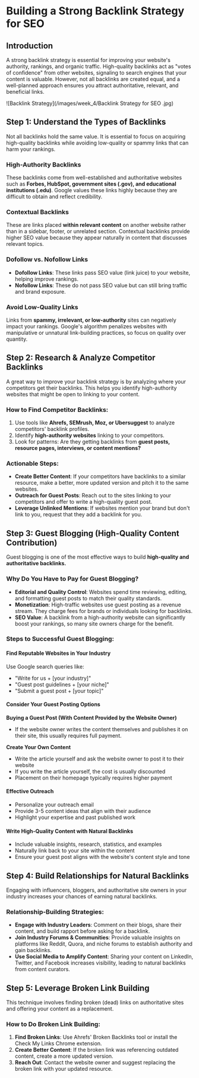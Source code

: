 # Building a Strong Backlink Strategy for SEO

## Introduction
A strong backlink strategy is essential for improving your website's authority, rankings, and organic traffic. High-quality backlinks act as "votes of confidence" from other websites, signaling to search engines that your content is valuable. However, not all backlinks are created equal, and a well-planned approach ensures you attract authoritative, relevant, and beneficial links.

![Backlink Strategy](/images/week_4/Backlink Strategy for SEO .jpg)

## Step 1: Understand the Types of Backlinks

Not all backlinks hold the same value. It is essential to focus on acquiring high-quality backlinks while avoiding low-quality or spammy links that can harm your rankings.

### High-Authority Backlinks
These backlinks come from well-established and authoritative websites such as **Forbes, HubSpot, government sites (.gov), and educational institutions (.edu)**. Google values these links highly because they are difficult to obtain and reflect credibility.

### Contextual Backlinks
These are links placed **within relevant content** on another website rather than in a sidebar, footer, or unrelated section. Contextual backlinks provide higher SEO value because they appear naturally in content that discusses relevant topics.

### Dofollow vs. Nofollow Links
- **Dofollow Links**: These links pass SEO value (link juice) to your website, helping improve rankings.
- **Nofollow Links**: These do not pass SEO value but can still bring traffic and brand exposure.

### Avoid Low-Quality Links
Links from **spammy, irrelevant, or low-authority** sites can negatively impact your rankings. Google's algorithm penalizes websites with manipulative or unnatural link-building practices, so focus on quality over quantity.

## Step 2: Research & Analyze Competitor Backlinks

A great way to improve your backlink strategy is by analyzing where your competitors get their backlinks. This helps you identify high-authority websites that might be open to linking to your content.

### How to Find Competitor Backlinks:
1. Use tools like **Ahrefs, SEMrush, Moz, or Ubersuggest** to analyze competitors' backlink profiles.
2. Identify **high-authority websites** linking to your competitors.
3. Look for patterns: Are they getting backlinks from **guest posts, resource pages, interviews, or content mentions?**

### Actionable Steps:
- **Create Better Content**: If your competitors have backlinks to a similar resource, make a better, more updated version and pitch it to the same websites.
- **Outreach for Guest Posts**: Reach out to the sites linking to your competitors and offer to write a high-quality guest post.
- **Leverage Unlinked Mentions**: If websites mention your brand but don't link to you, request that they add a backlink for you.

## Step 3: Guest Blogging (High-Quality Content Contribution)

Guest blogging is one of the most effective ways to build **high-quality and authoritative backlinks.**

### Why Do You Have to Pay for Guest Blogging?
- **Editorial and Quality Control**: Websites spend time reviewing, editing, and formatting guest posts to match their quality standards.
- **Monetization**: High-traffic websites use guest posting as a revenue stream. They charge fees for brands or individuals looking for backlinks.
- **SEO Value**: A backlink from a high-authority website can significantly boost your rankings, so many site owners charge for the benefit.

### Steps to Successful Guest Blogging:

#### Find Reputable Websites in Your Industry
Use Google search queries like:
- "Write for us + [your industry]"
- "Guest post guidelines + [your niche]"
- "Submit a guest post + [your topic]"

#### Consider Your Guest Posting Options

**Buying a Guest Post (With Content Provided by the Website Owner)**

- If the website owner writes the content themselves and publishes it on their site, this usually requires full payment.

**Create Your Own Content**

- Write the article yourself and ask the website owner to post it to their website
- If you write the article yourself, the cost is usually discounted
- Placement on their homepage typically requires higher payment

#### Effective Outreach

- Personalize your outreach email
- Provide 3-5 content ideas that align with their audience
- Highlight your expertise and past published work

#### Write High-Quality Content with Natural Backlinks

- Include valuable insights, research, statistics, and examples
- Naturally link back to your site within the content
- Ensure your guest post aligns with the website's content style and tone

## Step 4: Build Relationships for Natural Backlinks

Engaging with influencers, bloggers, and authoritative site owners in your industry increases your chances of earning natural backlinks.

### Relationship-Building Strategies:
- **Engage with Industry Leaders**: Comment on their blogs, share their content, and build rapport before asking for a backlink.
- **Join Industry Forums & Communities**: Provide valuable insights on platforms like Reddit, Quora, and niche forums to establish authority and gain backlinks.
- **Use Social Media to Amplify Content**: Sharing your content on LinkedIn, Twitter, and Facebook increases visibility, leading to natural backlinks from content curators.

## Step 5: Leverage Broken Link Building

This technique involves finding broken (dead) links on authoritative sites and offering your content as a replacement.

### How to Do Broken Link Building:
1. **Find Broken Links**: Use Ahrefs' Broken Backlinks tool or install the Check My Links Chrome extension.
2. **Create Better Content**: If the broken link was referencing outdated content, create a more updated version.
3. **Reach Out**: Contact the website owner and suggest replacing the broken link with your updated resource.

